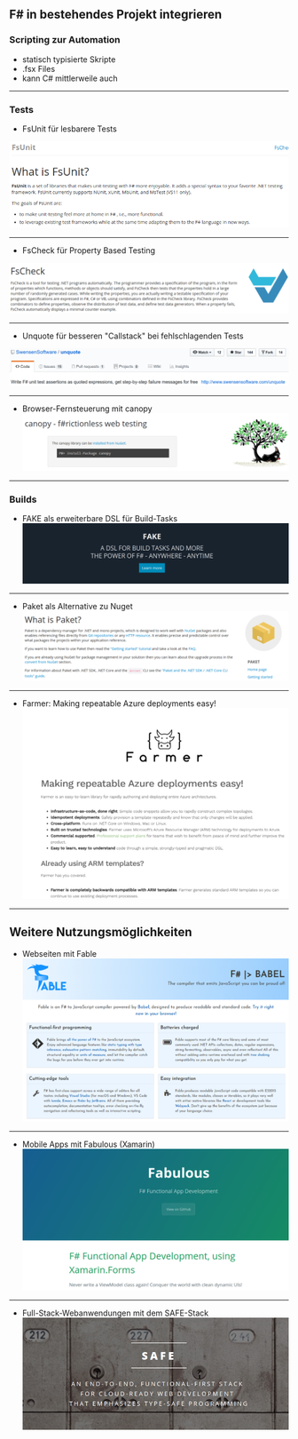 ## F# in bestehendes Projekt integrieren

### Scripting zur Automation

- statisch typisierte Skripte
- .fsx Files
- kann C# mittlerweile auch

----

### Tests

- FsUnit für lesbarere Tests
<img src="./resources/FsUnit.png" alt="FsUnit" style="" />

----

- FsCheck für Property Based Testing
<img src="./resources/FsCheck.png" alt="FsCheck" style="" />

----

- Unquote für besseren "Callstack" bei fehlschlagenden Tests
<img src="./resources/Unquote.png" alt="Unquote" style="" />

----

- Browser-Fernsteuerung mit canopy
  <img src="./resources/canopy.png" alt="canopy" style="" />

----

### Builds

- FAKE als erweiterbare DSL für Build-Tasks
  <img src="./resources/FAKE.png" alt="FAKE" style="" />
  
----

- Paket als Alternative zu Nuget
  <img src="./resources/Paket.png" alt="Paket" style="" />

----

- Farmer: Making repeatable Azure deployments easy!
  <img src="./resources/Farmer.png" alt="Farmer" style="" />

----

## Weitere Nutzungsmöglichkeiten

- Webseiten mit Fable
  <img src="./resources/Fable.png" alt="Fable" style="" />

----

- Mobile Apps mit Fabulous (Xamarin)
  <img src="./resources/Fabulous.png" alt="Fabulous" style="" />

----

- Full-Stack-Webanwendungen mit dem SAFE-Stack
  <img src="./resources/SAFE.png" alt="SAFE" style="" />
